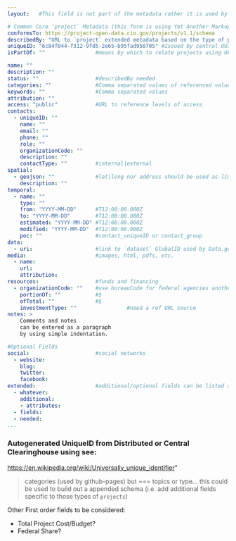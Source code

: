 ```yaml
---
layout:   #This field is not part of the metadata rather it is used by Github Pages

# Common Core 'project` Metadata (this form is using Yet Another Markup Language YAML or .yml which can be easily created as a static file but compiled/aggregated easily into a collection of JSON objects)
conformsTo: https://project-open-data.cio.gov/projects/v1.1/schema
describedBy: "URL to `project` extended metadata based on the type of project it is"
uniqueID: "6c84f044-f312-9fd5-2e65-b95fad958705" #Issued by central UUID server
isPartOf: ""                #means by which to relate projects using GUID

name: ""
description: ""
status: ""                  #describedBy needed
categories: ""              #Comma separated values of referenced value(s)
keywords: ""                #Comma separated values
attribution: ""
access: "public"            #URL to reference levels of access
contacts:
  - uniqueID: ""
    name: ""
    email: ""
    phone: ""
    role: ""
    organizationCode: ""
    description: ""
    contactType: ""         #internal|external
spatial:
  - geojson: ""             #lat|long nor address should be used as limits the functionality to a single point - no project is represented by a point
    description: ""
temporal:
  - name: ""
    type: ""
    from: "YYYY-MM-DD"      #T12:00:00.000Z
    to: "YYYY-MM-DD"        #T12:00:00.000Z
    estimated: "YYYY-MM-DD" #T12:00:00.000Z
    modified: "YYYY-MM-DD"  #T12:00:00.000Z
    poc: ""                 #contact_uniqueID or contact_group
data:
  - uri:                    #link to `dataset` GlobalID used by Data.gov and the Project-Open-Data `Collection` concept
media:                      #images, html, pdfs, etc.  
  - name:
    url:
    attribution:
resources:                  #funds and financing
  - organizationCode: ""    #use bureauCode for federal agencies another registration process for others?
    portionOf: ""           #$
    ofTotal: ""             #$
    investmentType: ""                #need a ref URL source
notes: >
    Comments and notes
    can be entered as a paragraph
    by using simple indentation.  

#Optional Fields
social:                     #social networks
  - website:
    blog:
    twitter:
    facebook:
extended:                   #additional/optional fields can be listed and nested within this structure
  - whatever:
    additional:
    - attributes:
  - fields:
  - needed:
...
```


### Autogenerated UniqueID from Distributed or Central Clearinghouse using see:
https://en.wikipedia.org/wiki/Universally_unique_identifier"

> categories (used by github-pages) but === topics or type... this could be used to build out a appended schema (i.e. add additional fields specific to those types of `projects`)

Other First order fields to be considered:
* Total Project Cost/Budget?
* Federal Share?
